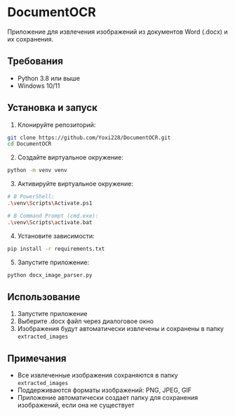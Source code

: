# DocumentOCR

Приложение для извлечения изображений из документов Word (.docx) и их сохранения.

## Требования

- Python 3.8 или выше
- Windows 10/11

## Установка и запуск

1. Клонируйте репозиторий:
```bash
git clone https://github.com/Yoxi228/DocumentOCR.git
cd DocumentOCR
```

2. Создайте виртуальное окружение:
```bash
python -m venv venv
```

3. Активируйте виртуальное окружение:
```bash
# В PowerShell:
.\venv\Scripts\Activate.ps1

# В Command Prompt (cmd.exe):
.\venv\Scripts\activate.bat
```

4. Установите зависимости:
```bash
pip install -r requirements.txt
```

5. Запустите приложение:
```bash
python docx_image_parser.py
```

## Использование

1. Запустите приложение
2. Выберите .docx файл через диалоговое окно
3. Изображения будут автоматически извлечены и сохранены в папку `extracted_images`

## Примечания

- Все извлеченные изображения сохраняются в папку `extracted_images`
- Поддерживаются форматы изображений: PNG, JPEG, GIF
- Приложение автоматически создает папку для сохранения изображений, если она не существует 